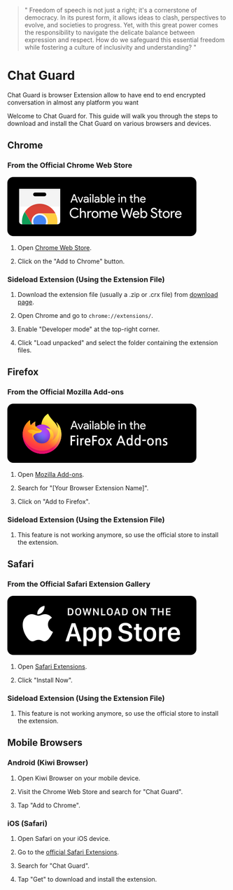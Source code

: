 
> " Freedom of speech is not just a right; it's a cornerstone of democracy. In its purest form, it allows ideas to clash, perspectives to evolve, and societies to progress. Yet, with this great power comes the responsibility to navigate the delicate balance between expression and respect. How do we safeguard this essential freedom while fostering a culture of inclusivity and understanding? "


# Chat Guard


Chat Guard is browser Extension allow to have end to end encrypted conversation in almost any platform you want

Welcome to Chat Guard for. This guide will walk you through the steps to download and install the Chat Guard on various browsers and devices.

## Chrome

### From the Official Chrome Web Store

[![chrome store](./docs/public/images/chromeStore.svg)](https://chromewebstore.google.com/)

1. Open [Chrome Web Store](https://chrome.google.com/webstore).

2. Click on the "Add to Chrome" button.

### Sideload Extension (Using the Extension File)

1. Download the extension file (usually a .zip or .crx file) from [download page](https://github.com/PrivacyForge/ChatGuard/releases/tag/v0.5.3-beta).

2. Open Chrome and go to `chrome://extensions/`.

3. Enable "Developer mode" at the top-right corner.

4. Click "Load unpacked" and select the folder containing the extension files.

## Firefox

### From the Official Mozilla Add-ons

[![firefox store](./docs/public/images/firefoxStore.svg)](https://addons.mozilla.org/en-US/firefox/)

1. Open [Mozilla Add-ons](https://addons.mozilla.org/).

2. Search for "[Your Browser Extension Name]".

3. Click on "Add to Firefox".

### Sideload Extension (Using the Extension File) <Badge type="warning" text="not Supported" />

1. This feature is not working anymore, so use the official store to install the extension.

## Safari

### From the Official Safari Extension Gallery

[![apple app store](./docs/public/images/appleStore.svg)](https://safari-extensions.apple.com/)

1. Open [Safari Extensions](https://safari-extensions.apple.com/).

2. Click "Install Now".

### Sideload Extension (Using the Extension File) <Badge type="warning" text="not Supported" />

1. This feature is not working anymore, so use the official store to install the extension.

## Mobile Browsers

### Android (Kiwi Browser)

1. Open Kiwi Browser on your mobile device.

2. Visit the Chrome Web Store and search for "Chat Guard".

3. Tap "Add to Chrome".

### iOS (Safari)

1. Open Safari on your iOS device.

2. Go to the [official Safari Extensions](https://apps.apple.com/us/developer/apple-inc/id284417353).

3. Search for "Chat Guard".

4. Tap "Get" to download and install the extension.

